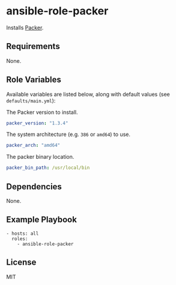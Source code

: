 # ansible-role-packer

Installs [Packer](https://www.packer.io).

## Requirements

None.

## Role Variables

Available variables are listed below, along with default values (see `defaults/main.yml`):

The Packer version to install.

```YAML
packer_version: "1.3.4"
```

The system architecture (e.g. `386` or `amd64`) to use.

```YAML
packer_arch: "amd64"
```

The packer binary location.

```YAML
packer_bin_path: /usr/local/bin
```

## Dependencies

None.

## Example Playbook

    - hosts: all
      roles:
        - ansible-role-packer

## License

MIT
